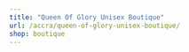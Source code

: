 ```yaml
---
title: "Queen Of Glory Unisex Boutique"
url: /accra/queen-of-glory-unisex-boutique/
shop: boutique
---
```

